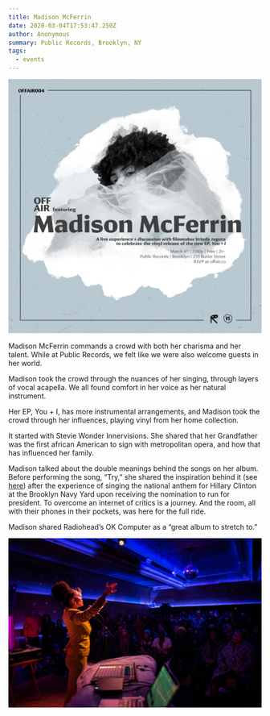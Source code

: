 ```yaml
---
title: Madison McFerrin
date: 2020-03-04T17:53:47.250Z
author: Anonymous
summary: Public Records, Brooklyn, NY
tags:
  - events
---
```

![](/static/img/offair004_square.jpg)

Madison McFerrin commands a crowd with both her charisma and her talent. While at Public Records, we felt like we were also welcome guests in her world. 

Madison took the crowd through the nuances of her singing, through layers of vocal acapella. We all found comfort in her voice as her natural instrument. 

Her EP, You + I, has more instrumental arrangements, and Madison took the crowd through her influences, playing vinyl from her home collection. 

It started with Stevie Wonder Innervisions. She shared that her Grandfather was the first african American to sign with metropolitan opera, and how that has influenced her family. 

Madison talked about the double meanings behind the songs on her album. Before performing the song, “Try,” she shared the inspiration behind it (see [here](https://www.youtube.com/watch?v=XZ4vxGOGNOM)) after the experience of singing the national anthem for Hillary Clinton at the Brooklyn Navy Yard upon receiving the nomination to run for president. To overcome an internet of critics is a journey. And the room, all with their phones in their pockets, was here for the full ride. 

Madison shared Radiohead’s OK Computer as a “great album to stretch to.” 

![](/static/img/madisonmcferrin9_-jacobblick.jpg)